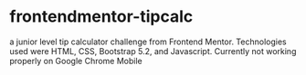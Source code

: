 # frontendmentor-tipcalc
a junior level tip calculator challenge from Frontend Mentor. Technologies used were HTML, CSS, Bootstrap 5.2, and Javascript. Currently not working properly on Google Chrome Mobile
